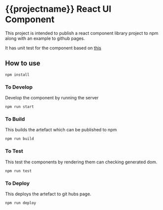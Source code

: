 # {{projectname}} React UI Component    

This project is intended to publish a react component library project to npm along with an example to github pages. 

It has unit test for the component based on [this](https://medium.com/javascript-scene/unit-testing-react-components-aeda9a44aae2)

## How to use

```
npm install
```

### To Develop

Develop the component by running the server
```
npm run start
```

### To Build

This builds the artefact which can be published to npm
```
npm run build
```

### To Test

This test the components by rendering them can checking generated dom.
```
npm run test
```

### To Deploy
This deploys the artefact to git hubs page.
```
npm run deploy
```